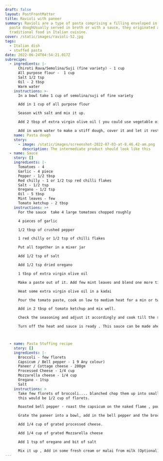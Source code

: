 ```yaml
---
draft: false
layout: PostFrontMatter
title: Ravioli with paneer
summary: Ravioli are a type of pasta comprising a filling enveloped in thin
  pasta doughUsually served in broth or with a sauce, they originated as a
  traditional food in Italian cuisine.
cover: /static/images/ravioli-52.jpg
tags:
  - Italian dish
  - stuffed pasta
date: 2022-06-24T04:54:21.017Z
subrecipe:
  - ingredients: |-
      Chiroti Rava/Semolina/Suji (fine variety) - 1 cup
      All purpose flour -  1 cup 
      Salt 1/2 tsp
      Oil - 2 tbsp
      Warm water
    instructions: >-
      In a bowl take 1 cup of semolina/suji of fine variety

      Add in 1 cup of all purpose flour

      Season with salt and mix it up. 

      Add 2 tbsp of extra virgin olive oil ( you could use vegetable oil also)quick mix 

      Add in warm water to make a stiff dough, cover it and let it rest for 20 mins.
    name: Pasta dough
    story:
      - image: /static/images/screenshot-2022-07-03-at-8.46.42-am.png
        description: The intermediate product should look like this
  - name: Sauce
    story: []
    ingredients: |-
      Tomatoes - 4 
      Garlic - 4 piece
      Pepper - 1/2 tbsp
      Red chilly - 1 or 1/2 tsp red chilli flakes
      Salt - 1/2 tsp
      Oregano - 1/2 tsp
      Oil - 5 tbsp
      Mint leaves - few
      Tomato ketchup - 2 tbsp
    instructions: >+
      For the sauce  take 4 large tomatoes chopped roughly 

      4 pieces of garlic

      1/2 tbsp of crushed pepper

      1 red chilly or 1/2 tsp of chilli flakes

      Put all together in a mixer jar 

      Add 1/2 tsp of salt

      Add 1/2 tsp dried oregano

      1 tbsp of extra virgin olive oil 

      Make a paste out of it. Add few mint leaves and blend one more time.

      Heat some extra virgin olive oil in a kadai

      Pour the tomato paste, cook on low to medium heat for a min or two.

      Add in 2 tbsp of tomato ketchup and mix well.

      Check the seasoning and adjust it accordingly and cook till the sauce thickens slightly.

      Turn off the heat and sauce is ready . This sauce can be made ahead and stored in the fridge for up-to a week.



  - name: Pasta Stuffing recipe
    story: []
    ingredients: |-
      Broccoli - few florets
      Capsicum / Bell pepper - 1 9 Any colour)
      Paneer / Cottage cheese - 200gm
      Processed Cheese - 1/4 cup
      Mozzarella cheese - 1/4 cup
      Oregano - 1tsp
      Salt
    instructions: >
      Take few florets of broccoli.... blanched chop them up into small florets
      this would be 1/2 cup of florets.

      Roasted bell pepper - roast the capsicum on the naked flame , pour some water on it get rid of burnt skin. Roasting enhances the flavor of the pepper. cut it get rid of seeds chop it up into smaller pieces.

      Grate the paneer into a bowl, add in the bell pepper and the broccoli.

      Add 1/4 cup of grated processed cheese.

      Add 1/4 cup of grated Mozzarella cheese

      Add 1 tsp of oregano and bit of salt  

      Mix it up , Add in some fresh cream or malai from milk (Optional) Keep it aside your stuffing is ready.
---
```

